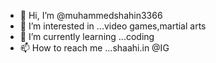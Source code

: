 - 👋 Hi, I’m @muhammedshahin3366
- 👀 I’m interested in ...video games,martial arts
- 🌱 I’m currently learning ...coding 
- 📫 How to reach me ...shaahi.in @IG

<!---
muhammedshahin3366/muhammedshahin3366 is a ✨ special ✨ repository because its `README.md` (this file) appears on your GitHub profile.
You can click the Preview link to take a look at your changes.
--->
